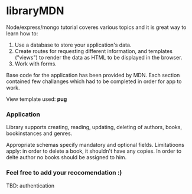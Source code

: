 # libraryMDN

Node/express/mongo tutorial coveres various topics and it is  great way to learn how to:

1. Use a database to store your application's data.
2. Create routes for requesting different information, and templates ("views") to render the data as HTML to be displayed in the browser.
3. Work with forms.

Base code for the application has been provided by MDN. Each section contained few challanges which had to be completed in order for app to work. 

View template used: **pug**

###  Application 
Library supports creating, reading, updating, deleting of authors, books, bookinstances and genres. 

Appropriate schemas specify mandatory and optional fields. 
Limitatioons apply: in order to delete a book, it shouldn't have any copies. 
In order to delte author no books should be assigned to him.

### Feel free to add your reccomendation :)


TBD: authentication






